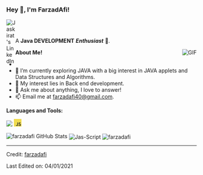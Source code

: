 <h3 title="hehehe"> Hey 👋, I'm FarzadAfi!</h3>

<a href="">
  <img align="left" alt="Jaskirat's LinkedIn" width="24px" src="https://cdn.jsdelivr.net/npm/simple-icons@v3/icons/linkedin.svg" />
</a>





<br />
<br />

A **Java DEVELOPMENT** ***Enthusiast*** 🚀.
 

  <img align="right" alt="GIF" src="https://i.pinimg.com/originals/e4/26/70/e426702edf874b181aced1e2fa5c6cde.gif" />

**About Me!**

- 
- 🌱 I’m currently exploring JAVA with a big interest in JAVA applets and Data Structures and Algorithms. 
- 🤔 My interest lies in Back end development.
- 💬 Ask me about anything, I love to answer!
- 📫 Email me at [farzadafi40@gmail.com](mailto:farzadafi40@gmail.com).



**Languages and Tools:**  


<code><img height="20" src="https://icon-library.com/images/java-icon-images/java-icon-images-8.jpg"></code>
<code><img height="20" src="https://raw.githubusercontent.com/github/explore/80688e429a7d4ef2fca1e82350fe8e3517d3494d/topics/javascript/javascript.png"></code>



<img src="https://github-readme-stats.vercel.app/api?username=farzadafi&show_icons=true&hide_border=true&count_private=true&theme=shades-of-purple&icon_color=fad000" alt="farzadafi GitHub Stats">
<img align="center" src="https://github-readme-streak-stats.herokuapp.com/?user=farzadafi&count_private=true&theme=radical" alt="Jas-Script" />
<img align="center" width=500 src="https://github-readme-stats.vercel.app/api/top-langs/?username=farzadafi&count_private=false&theme=radical" alt="farzadafi" />

----
Credit: [farzadafi](https://github.com/farzadafi)

Last Edited on: 04/01/2021

